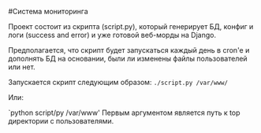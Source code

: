 #Система мониторинга

Проект состоит из скрипта (script.py), который генерирует БД, конфиг и логи (success and error) и уже готовой веб-морды
на Django.

Предполагается, что скрипт будет запускаться каждый день в cron'e и дополнять БД на основании, были ли изменены файлы
пользователей или нет.

Запускается скрипт следующим образом:
`./script.py /var/www/`

Или:

`python script/py /var/www'
Первым аргументом является путь к top директории с пользователями.
